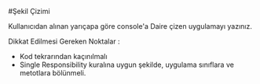 #Şekil Çizimi

Kullanıcıdan alınan yarıçapa göre console'a Daire çizen uygulamayı yazınız.  

Dikkat Edilmesi Gereken Noktalar : 
- Kod tekrarından kaçınılmalı
- Single Responsibility kuralına uygun şekilde, uygulama sınıflara ve metotlara bölünmeli. 